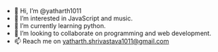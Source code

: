 - 👋 Hi, I’m @yatharth1011
- 👀 I’m interested in JavaScript and music.
- 🌱 I’m currently learning python.
- 💞️ I’m looking to collaborate on programming and web development.
- 📫 Reach me on yatharth.shrivastava1011@gmail.com

<!---
yatharth1011/yatharth1011 is a ✨ special ✨ repository because its `README.md` (this file) appears on your GitHub profile.
You can click the Preview link to take a look at your changes.
--->
